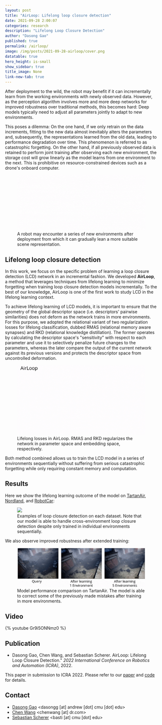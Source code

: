 ```yaml
---
layout: post
title: "AirLoop: Lifelong loop closure detection"
date: 2021-09-28 2:00:07
categories: research
description: "Lifelong Loop Closure Detection"
author: "Dasong Gao"
published: true
permalink: /airloop/
image: /img/posts/2021-09-28-airloop/cover.png
datatable: true
hero_height: is-small
show_sidebar: true
title_image: None
link-new-tab: true
---
```


After deployment to the wild, the robot may benefit if it can incrementally learn from the working environments with newly observed data. 
However, as the perception algorithm involves more and more deep networks for improved robustness over traditional methods, this becomes hard: Deep models typically need to adjust all parameters jointly to adapt to new environments.

This poses a dilemma: On the one hand, if we only retrain on the data increments, fitting to the new data almost inevitably alters the parameters and, subsequently, the representations learned from the old data, leading to performance degradation over time.
This phenomenon is referred to as catastrophic forgetting.
On the other hand, if all previously observed data is retained to perform joint training after observing each new environment, the storage cost will grow linearly as the model learns from one environment to the next.
This is prohibitive on resource-constrained devices such as a drone's onboard computer.

<figure>
    <img src="/img/posts/2021-09-28-airloop/motivation.gif" />
    <figcaption>
        A robot may encounter a series of new environments after deployment from which it can gradually lean a more suitable scene representation.
    </figcaption>
</figure>

## Lifelong loop closure detection

In this work, we focus on the specific problem of learning a loop closure detection (LCD) network in an incremental fashion.
We developed **AirLoop**, a method that leverages techniques from lifelong learning to minimize forgetting when training loop closure detection models incrementally.
To the best of our knowledge, AirLoop is one of the first work to study LCD in the lifelong learning context.

To achieve lifelong learning of LCD models, it is important to ensure that the geometry of the global descriptor space (i.e. descriptors' pairwise similarities) does not deform as the network trains in more environments.
For this purpose, we adopted the relational variant of two regularization losses for lifelong classification, dubbed RMAS (relational memory aware synapses) and RKD (relational knowledge distillation).
The former operates by calculating the descriptor space's "sensitivity" with respect to each parameter and use it to selectively penalize future changes to the parameters, whereas the later compare the output of the current network against its previous versions and protects the descriptor space from uncontrolled deformation.

<figure>
    <img src="/img/posts/2021-09-28-airloop/approach.gif" />
    <figcaption>
        Lifelong losses in AirLoop. RMAS and RKD regularizes the network in parameter space and embedding space, respectively.
    </figcaption>
</figure>

Both method combined allows us to train the LCD model in a series of environments sequentially without suffering from serious catastrophic forgetting while only requiring constant memory and computation.

## Results

Here we show the lifelong learning outcome of the model on [TartanAir](https://theairlab.org/tartanair-dataset/), [Nordland](https://webdiis.unizar.es/~jmfacil/pr-nordland/), and [RobotCar](https://robotcar-dataset.robots.ox.ac.uk/):

<figure>
    <img src="/img/posts/2021-09-28-airloop/all-datasets.png" />
    <figcaption>
        Examples of loop closure detection on each dataset. Note that our model is able to handle cross-environment loop closure detection despite only trained in individual environments sequentially.
    </figcaption>
</figure>

We also observe improved robustness after extended training:

<figure>
    <img src="/img/posts/2021-09-28-airloop/tartanair-ll.gif" />
    <figcaption>
        Model performance comparison on TartanAir. The model is able to correct some of the previously made mistakes after training in more environments.
    </figcaption>
</figure>

## Video

{% youtube Gr9i5ONNmz0 %}

## Publication

 - Dasong Gao, Chen Wang, and Sebastian Scherer. AirLoop: Lifelong Loop Closure Detection." *2022 International Conference on Robotics and Automation (ICRA)*, 2022.

This paper in submission to ICRA 2022.
Please refer to our [paper](https://arxiv.org/pdf/2109.08975) and [code](https://github.com/wang-chen/AirLoop) for details.


## Contact

 - [Dasong Gao](http://theairlab.org/team/dasongg/) <dasongg [at] andrew [dot] cmu [dot] edu>
 - [Chen Wang](https://chenwang.site) <chenwang [at] dr.com>
 - [Sebastian Scherer](http://theairlab.org/team/sebastian/) <basti [at] cmu [dot] edu>
